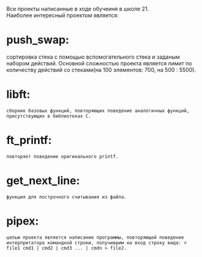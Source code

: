 Все проекты написанные в ходе обучеиня в школе 21.  
Наиболее интересный проектом является:
# push_swap: #  
сортировка стека с помощью вспомогательного стека и заданым набором действий. Основной сложностью проекта является лимит по количеству действий со стеками(на 100 элементов: 700, на 500 : 5500).  
# libft: #  
    сборник базовых функций, повторяющих поведение аналогичных функций, присутствующих в библиотеках C.  
# ft_printf: #  
    повторяет поведение оригинального printf.  
# get_next_line: #  
    функция для построчного считывания из файла.  
# pipex: #  
    целью проекта является написание программы, повторяющей поведение интерпритатора командной строки, получившим на вход строку вида: < file1 cmd1 | cmd2 | cmd3 ... | cmdn > file2.  
